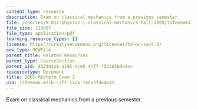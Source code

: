 ```yaml
---
content_type: resource
description: Exam on classical mechanics from a previous semester.
file: /courses/8-012-physics-i-classical-mechanics-fall-2008/15feeea6471bc3ff11ca74e33fde4bd2_exam1.pdf
file_size: 120887
file_type: application/pdf
learning_resource_types: []
license: https://creativecommons.org/licenses/by-nc-sa/4.0/
ocw_type: OCWFile
parent_title: Related Resources
parent_type: CourseSection
parent_uid: d3234428-a195-ac45-47f7-7522856da9ec
resourcetype: Document
title: 2005 Midterm Exam 1
uid: 15feeea6-471b-c3ff-11ca-74e33fde4bd2
---
```

Exam on classical mechanics from a previous semester.